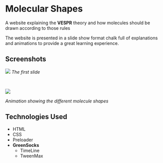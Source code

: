  # Molecular Shapes
A website explaining the **VESPR** theory and how molecules should
 be drawn according to those rules

The website is presented in a slide show format chalk full of explanations and animations to provide a great learning experience.


## Screenshots

![](http://i.imgur.com/GZIGyv3.png)
*The first slide*

<br/>

![](http://i.imgur.com/SjSldKf.gif) 

*Animation showing the different molecule shapes*

## Technologies Used
* HTML
* CSS
* Preloader
* **GreenSocks** 
    * TimeLine
    * TweenMax